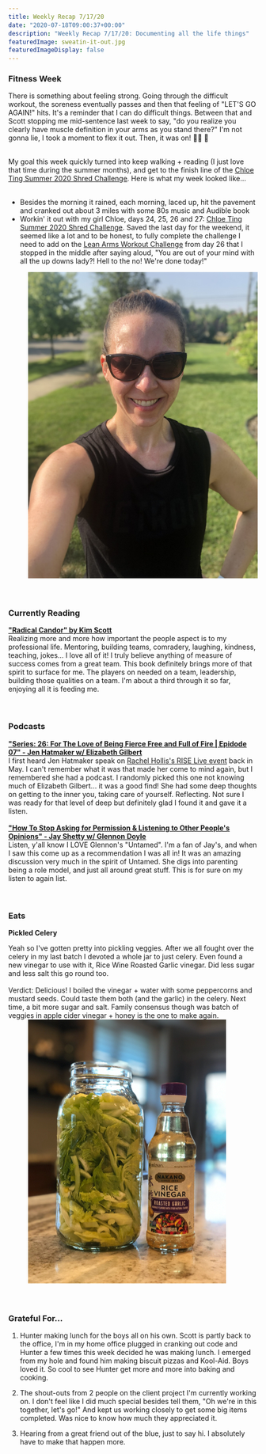 ```yaml
---
title: Weekly Recap 7/17/20
date: "2020-07-18T09:00:37+00:00"
description: "Weekly Recap 7/17/20: Documenting all the life things"
featuredImage: sweatin-it-out.jpg
featuredImageDisplay: false
---
```


### Fitness Week

There is something about feeling strong. Going through the difficult workout, the soreness eventually passes and then that feeling of "LET'S GO AGAIN!" hits. It's a reminder that I can do difficult things. Between that and Scott stopping me mid-sentence last week to say, "do you realize you clearly have muscle definition in your arms as you stand there?" I'm not gonna lie, I took a moment to flex it out. Then, it was on! 🏋️‍♀️ 💪
<br /><br />

<div class="split">
<div>
My goal this week quickly turned into keep walking + reading (I just love that time during the summer months), and get to the finish line of the <a href="https://www.chloeting.com/program/2020/summer-shred-challenge.html" target="_blank" rel="noopener">Chloe Ting Summer 2020 Shred Challenge</a>. Here is what my week looked like...
<br/><br/>
<ul>
<li> Besides the morning it rained, each morning, laced up, hit the pavement and cranked out about 3 miles with some 80s music and Audible book</li>
<li> Workin' it out with my girl Chloe, days 24, 25, 26 and 27: <a href="https://www.chloeting.com/program/2020/summer-shred-challenge.html" target="_blank" rel="noopener">Chloe Ting Summer 2020 Shred Challenge</a>. Saved the last day for the weekend, it seemed like a lot and to be honest, to fully complete the challenge I need to add on the <a href="https://www.youtube.com/watch?v=5qCjyzbKmAE&feature=youtu.be" target="_blank" rel="noopener">Lean Arms Workout Challenge</a> from day 26 that I stopped in the middle after saying aloud, "You are out of your mind with all the up downs lady?! Hell to the no! We're done today!"</li>
</ul>
</div>
<div style="min-width: 200px; margin-left: 40px"><img src='./sweatin-it-out.jpg' alt="Sweatin' it out"/></div>
</div>
<br />
<br />

### Currently Reading

<a href="https://www.radicalcandor.com/" target="_blank">**"Radical Candor" by Kim Scott**</a><br/>Realizing more and more how important the people aspect is to my professional life. Mentoring, building teams, comradery, laughing, kindness, teaching, jokes... I love all of it! I truly believe anything of measure of success comes from a great team. This book definitely brings more of that spirit to surface for me. The players on needed on a team, leadership, building those qualities on a team. I'm about a third through it so far, enjoying all it is feeding me.
<br />
<br />
<br />

### Podcasts

<a href="https://jenhatmaker.com/podcast/series-26/elizabeth-gilbert-moves-from-fear-to-fierce/" target="_blank" rel="noopener">**"Series: 26: For The Love of Being Fierce Free and Full of Fire | Epidode 07" - Jen Hatmaker w/ Elizabeth Gilbert**</a><br/>I first heard Jen Hatmaker speak on <a href="https://thehollisco.com/pages/rise-live" target="_blank" rel="noopener">Rachel Hollis's RISE Live event</a> back in May. I can't remember what it was that made her come to mind again, but I remembered she had a podcast. I randomly picked this one not knowing much of Elizabeth Gilbert... it was a good find! She had some deep thoughts on getting to the inner you, taking care of yourself. Reflecting. Not sure I was ready for that level of deep but definitely glad I found it and gave it a listen.
<br /><br />
<a href="https://jayshetty.me/podcast/glennon-doyle-on-how-to-stop-asking-for-permission-listening-to-other-peoples-opinions/" target="_blank" rel="noopener">**"How To Stop Asking for Permission & Listening to Other People's Opinions" - Jay Shetty w/ Glennon Doyle**</a><br/>Listen, y'all know I LOVE Glennon's "Untamed". I'm a fan of Jay's, and when I saw this come up as a recommendation I was all in! It was an amazing discussion very much in the spirit of Untamed. She digs into parenting being a role model, and just all around great stuff. This is for sure on my listen to again list.
<br />
<br />
<br />

### Eats

**Pickled Celery**<br/>

<div class="split">
<div>Yeah so I've gotten pretty into pickling veggies. After we all fought over the celery in my last batch I devoted a whole jar to just celery. Even found a new vinegar to use with it, Rice Wine Roasted Garlic vinegar. Did less sugar and less salt this go round too.<br/><br/>Verdict: Delicious! I boiled the vinegar + water with some peppercorns and mustard seeds. Could taste them both (and the garlic) in the celery. Next time, a bit more sugar and salt. Family consensus though was batch of veggies in apple cider vinegar + honey is the one to make again.</div>
<div style="min-width: 150px; margin-left: 40px"><img src='./pickled-celery.jpg' alt='Pickled celery - roasted garlic vinegar'/></div>
</div>
<br />
<br />

### Grateful For...

1. Hunter making lunch for the boys all on his own. Scott is partly back to the office, I'm in my home office plugged in cranking out code and Hunter a few times this week decided he was making lunch. I emerged from my hole and found him making biscuit pizzas and Kool-Aid. Boys loved it. So cool to see Hunter get more and more into baking and cooking.

2. The shout-outs from 2 people on the client project I'm currently working on. I don't feel like I did much special besides tell them, "Oh we're in this together, let's go!" And kept us working closely to get some big items completed. Was nice to know how much they appreciated it.

3. Hearing from a great friend out of the blue, just to say hi. I absolutely have to make that happen more.
   <br />
   <br />
   <br />
